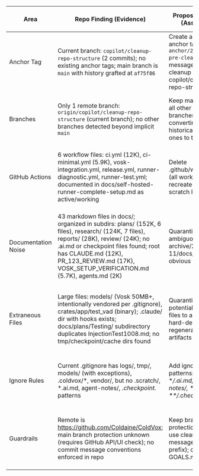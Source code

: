 | Area | Repo Finding (Evidence) | Proposed Action (Assistant) | Agent Assessment (Agree/Modify) | Agent Recommended Action | Rationale (1–3 sentences) | Risk Level (Low/Med/High) | Rollback Reference (Tag/Path) | Example Commands (1–3 lines max) |
|------|------------------------|----------------------------|--------------------------------|--------------------------|---------------------------|---------------------------|-------------------------------|----------------------------------|
| Anchor Tag | Current branch: `copilot/cleanup-repo-structure` (2 commits); no existing anchor tags; main branch is `main` with history grafted at `af75f86` | Create annotated anchor tag `anchor/2025-10-11-pre-cleanup` with message "Pre-cleanup anchor of copilot/cleanup-repo-structure" | Agree | Create anchor tag `anchor/2025-10-11-pre-cleanup` on current HEAD (a670361) before any cleanup actions | Essential rollback point before destructive operations; allows recovery of current state if cleanup causes issues | Low | anchor/2025-10-11-pre-cleanup | `git tag -a anchor/2025-10-11-pre-cleanup a670361 -m "Pre-cleanup anchor of copilot/cleanup-repo-structure"` `git push origin anchor/2025-10-11-pre-cleanup` |
| Branches | Only 1 remote branch: `origin/copilot/cleanup-repo-structure` (current branch); no other branches detected beyond implicit `main` | Keep main; delete all other remote branches after converting historically valuable ones to tags | Modify | No action needed - only cleanup branch exists; main branch is implicit/default and should remain untouched | Single active branch with no merge history or unique commits to preserve; cleanup branch will be merged/deleted via normal PR workflow | Low | N/A (no branches to delete) | `# No branch cleanup needed - only one branch exists` |
| GitHub Actions | 6 workflow files: ci.yml (12K), ci-minimal.yml (5.9K), vosk-integration.yml, release.yml, runner-diagnostic.yml, runner-test.yml; documented in docs/self-hosted-runner-complete-setup.md as active/working | Delete .github/workflows/* (all workflows); recreate from scratch later | Modify | Archive workflows to `archive/2025-10-11/workflows/` instead of deletion; workflows appear active and documented for self-hosted runners | Workflows reference self-hosted runners and are documented; preserving allows restoration if needed; archiving is safer than deletion for documented infrastructure | Medium | archive/2025-10-11/workflows/ | `mkdir -p archive/2025-10-11/workflows/` `git mv .github/workflows/*.yml archive/2025-10-11/workflows/` |
| Documentation Noise | 43 markdown files in docs/; organized in subdirs: plans/ (152K, 6 files), research/ (124K, 7 files), reports/ (28K), review/ (24K); no .ai.md or checkpoint files found; root has CLAUDE.md (12K), PR_123_REVIEW.md (17K), VOSK_SETUP_VERIFICATION.md (5.7K), agents.md (2K) | Quarantine ambiguous docs to archive/2025-10-11/docs/; delete obvious noise files | Modify | Archive docs/plans/, docs/research/, docs/reports/, docs/review/ and root files PR_123_REVIEW.md, VOSK_SETUP_VERIFICATION.md, agents.md to `archive/2025-10-11/docs/`; keep docs/dev/, docs/architecture/, docs/adr/, docs/user/, CHANGELOG.md, README.md, CLAUDE.md | Plans/research/review dirs appear to be working documents not core docs; root review/verification files are point-in-time artifacts; preserving architecture/dev/adr/user as core docs | Low | archive/2025-10-11/docs/ | `mkdir -p archive/2025-10-11/docs/` `git mv docs/{plans,research,reports,review} archive/2025-10-11/docs/` `git mv PR_123_REVIEW.md VOSK_SETUP_VERIFICATION.md agents.md archive/2025-10-11/docs/` |
| Extraneous Files | Large files: models/ (Vosk 50MB+, intentionally vendored per .gitignore), crates/app/test_vad (binary); .claude/ dir with hooks exists; docs/plans/Testing/ subdirectory duplicates InjectionTest1008.md; no tmp/checkpoint/cache dirs found | Quarantine potentially useful files to archive/; hard-delete regenerable artifacts | Modify | Archive .claude/ and docs/plans/Testing/ to `archive/2025-10-11/extraneous/`; delete binary `crates/app/test_vad` (regenerable); keep models/ (intentionally vendored per ADR-0001) | .claude/ is IDE-specific config (low general value but preservable); docs/plans/Testing/ appears to be duplicate structure; test_vad is build artifact; models/ are intentional per docs/adr/0001 | Low | archive/2025-10-11/extraneous/ | `mkdir -p archive/2025-10-11/extraneous/` `git mv .claude docs/plans/Testing archive/2025-10-11/extraneous/` `git rm crates/app/test_vad` |
| Ignore Rules | Current .gitignore has logs/, tmp/, models/ (with exceptions), .coldvox/*, vendor/, but no .scratch/, *.ai.md, agent-notes/, *.checkpoint.* patterns | Add ignore patterns: .scratch/, **/*.ai.md, **/agent-notes/, **/tmp/, **/*.checkpoint.* | Agree | Add ignore patterns to .gitignore: `.scratch/`, `**/*.ai.md`, `**/agent-notes/`, `**/*.checkpoint.*`; note tmp/ already covered as `/tmp/` and `temp/` | Future-proofing against AI/agent output noise; .scratch/ provides designated location for tool outputs; no current violations but prevents future accumulation | Low | N/A (additive change) | `echo -e "\n# AI/Agent scratch outputs\n.scratch/\n**/*.ai.md\n**/agent-notes/\n**/*.checkpoint.*" >> .gitignore` |
| Guardrails | Remote is https://github.com/Coldaine/ColdVox; main branch protection unknown (requires GitHub API/UI check); no commit message conventions enforced in repo | Keep branch protection on main; use clear commit messages (chore: prefix); create GOALS.md at root | Agree | Maintain existing main branch protection (verify via GitHub settings); adopt conventional commit style for cleanup (chore: prefix); create GOALS.md outlining MVP goals and non-goals | Branch protection prevents accidental main corruption; conventional commits improve changelog generation; GOALS.md provides clear scope guidance for future work | Low | N/A (process/documentation) | `# Verify via GitHub: Settings → Branches → main protection rules` `git commit -m "chore: archive historical docs and workflows"` `# Create GOALS.md with MVP scope` |

